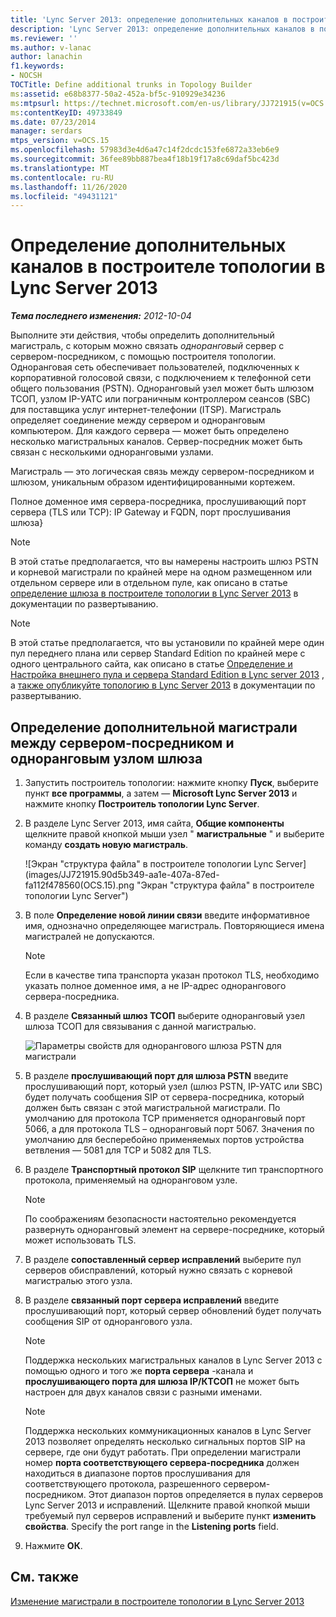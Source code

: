 ```yaml
---
title: 'Lync Server 2013: определение дополнительных каналов в построителе топологии'
description: 'Lync Server 2013: определение дополнительных каналов в построителе топологии.'
ms.reviewer: ''
ms.author: v-lanac
author: lanachin
f1.keywords:
- NOCSH
TOCTitle: Define additional trunks in Topology Builder
ms:assetid: e68b8377-50a2-452a-bf5c-910929e34236
ms:mtpsurl: https://technet.microsoft.com/en-us/library/JJ721915(v=OCS.15)
ms:contentKeyID: 49733849
ms.date: 07/23/2014
manager: serdars
mtps_version: v=OCS.15
ms.openlocfilehash: 57983d3e4d6a47c14f2dcdc153fe6872a33eb6e9
ms.sourcegitcommit: 36fee89bb887bea4f18b19f17a8c69daf5bc423d
ms.translationtype: MT
ms.contentlocale: ru-RU
ms.lasthandoff: 11/26/2020
ms.locfileid: "49431121"
---
```

# <a name="define-additional-trunks-in-topology-builder-in-lync-server-2013"></a>Определение дополнительных каналов в построителе топологии в Lync Server 2013

<div data-xmlns="http://www.w3.org/1999/xhtml">

<div class="topic" data-xmlns="http://www.w3.org/1999/xhtml" data-msxsl="urn:schemas-microsoft-com:xslt" data-cs="https://msdn.microsoft.com/">

<div data-asp="https://msdn2.microsoft.com/asp">



</div>

<div id="mainSection">

<div id="mainBody">

<span> </span>

_**Тема последнего изменения:** 2012-10-04_

Выполните эти действия, чтобы определить дополнительный магистраль, с которым можно связать *одноранговый* сервер с сервером-посредником, с помощью построителя топологии. Одноранговая сеть обеспечивает пользователей, подключенных к корпоративной голосовой связи, с подключением к телефонной сети общего пользования (PSTN). Одноранговый узел может быть шлюзом ТСОП, узлом IP-УАТС или пограничным контроллером сеансов (SBC) для поставщика услуг интернет-телефонии (ITSP). Магистраль определяет соединение между сервером и одноранговым компьютером. Для каждого сервера — может быть определено несколько магистральных каналов. Сервер-посредник может быть связан с несколькими одноранговыми узлами.

Магистраль — это логическая связь между сервером-посредником и шлюзом, уникальным образом идентифицированными кортежем.

Полное доменное имя сервера-посредника, прослушивающий порт сервера (TLS или TCP): IP Gateway и FQDN, порт прослушивания шлюза}

<div>


> [!NOTE]  
> В этой статье предполагается, что вы намерены настроить шлюз PSTN и корневой магистрали по крайней мере на одном размещенном или отдельном сервере или в отдельном пуле, как описано в статье <A href="lync-server-2013-define-a-gateway-in-topology-builder.md">определение шлюза в построителе топологии в Lync Server 2013</A> в документации по развертыванию.



</div>

<div>


> [!NOTE]  
> В этой статье предполагается, что вы установили по крайней мере один пул переднего плана или сервер Standard Edition по крайней мере с одного центрального сайта, как описано в статье <A href="lync-server-2013-define-and-configure-a-front-end-pool-or-standard-edition-server.md">Определение и Настройка внешнего пула и сервера Standard Edition в Lync server 2013</A> , а <A href="lync-server-2013-publish-the-topology.md">также опубликуйте топологию в Lync Server 2013</A> в документации по развертыванию.



</div>

<div>

## <a name="to-define-an-additional-trunk-between-a-mediation-server-and-a-gateway-peer"></a>Определение дополнительной магистрали между сервером-посредником и одноранговым узлом шлюза

1.  Запустить построитель топологии: нажмите кнопку **Пуск**, выберите пункт **все программы**, а затем — **Microsoft Lync Server 2013** и нажмите кнопку **Построитель топологии Lync Server**.

2.  В разделе Lync Server 2013, имя сайта, **Общие компоненты** щелкните правой кнопкой мыши узел " **магистральные** " и выберите команду **создать новую магистраль**.
    
    ![Экран "структура файла" в построителе топологии Lync Server](images/JJ721915.90d5b349-aa1e-407a-87ed-fa112f478560(OCS.15).png "Экран "структура файла" в построителе топологии Lync Server")

3.  В поле **Определение новой линии связи** введите информативное имя, однозначно определяющее магистраль. Повторяющиеся имена магистралей не допускаются.
    
    <div>
    

    > [!NOTE]  
    > Если в качестве типа транспорта указан протокол TLS, необходимо указать полное доменное имя, а не IP-адрес однорангового сервера-посредника.

    
    </div>

4.  В разделе **Связанный шлюз ТСОП** выберите одноранговый узел шлюза ТСОП для связывания с данной магистралью.
    
    ![Параметры свойств для однорангового шлюза PSTN для магистрали](images/JJ721915.7c3fe8ee-8f4c-4413-8462-8347228e61bb(OCS.15).png "Параметры свойств для однорангового шлюза PSTN для магистрали")

5.  В разделе **прослушивающий порт для шлюза PSTN** введите прослушивающий порт, который узел (шлюз PSTN, IP-УАТС или SBC) будет получать сообщения SIP от сервера-посредника, который должен быть связан с этой магистральной магистрали. По умолчанию для протокола TCP применяется одноранговый порт 5066, а для протокола TLS – одноранговый порт 5067. Значения по умолчанию для бесперебойно применяемых портов устройства ветвления — 5081 для TCP и 5082 для TLS.

6.  В разделе **Транспортный протокол SIP** щелкните тип транспортного протокола, применяемый на одноранговом узле.
    
    <div>
    

    > [!NOTE]  
    > По соображениям безопасности настоятельно рекомендуется развернуть одноранговый элемент на сервере-посреднике, который может использовать TLS.

    
    </div>

7.  В разделе **сопоставленный сервер исправлений** выберите пул серверов обисправлений, который нужно связать с корневой магистралью этого узла.

8.  В разделе **связанный порт сервера исправлений** введите прослушивающий порт, который сервер обновлений будет получать сообщения SIP от однорангового узла.
    
    <div>
    

    > [!NOTE]  
    > Поддержка нескольких магистральных каналов в Lync Server 2013 с помощью одного и того же <STRONG>порта сервера</STRONG> -канала и <STRONG>прослушивающего порта для шлюза IP/КТСОП</STRONG> не может быть настроен для двух каналов связи с разными именами.

    
    </div>
    
    <div>
    

    > [!NOTE]  
    > Поддержка нескольких коммуникационных каналов в Lync Server 2013 позволяет определять несколько сигнальных портов SIP на сервере, где они будут работать. При определении магистрали номер <STRONG>порта соответствующего сервера-посредника</STRONG> должен находиться в диапазоне портов прослушивания для соответствующего протокола, разрешенного сервером-посредником. Этот диапазон портов определяется в пулах серверов Lync Server 2013 и исправлений. Щелкните правой кнопкой мыши требуемый пул серверов исправлений и выберите пункт <STRONG>изменить свойства</STRONG>. Specify the port range in the <STRONG>Listening ports</STRONG> field.

    
    </div>

9.  Нажмите **ОК**.

</div>

<div>

## <a name="see-also"></a>См. также


[Изменение магистрали в построителе топологии в Lync Server 2013](lync-server-2013-modify-a-trunk-in-topology-builder.md)  
  

</div>

</div>

<span> </span>

</div>

</div>

</div>

